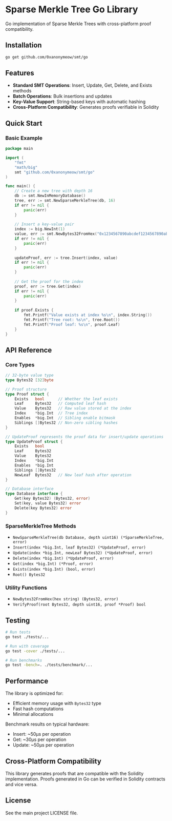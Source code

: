 # Sparse Merkle Tree Go Library

Go implementation of Sparse Merkle Trees with cross-platform proof compatibility.

## Installation

```bash
go get github.com/0xanonymeow/smt/go
```

## Features

- **Standard SMT Operations**: Insert, Update, Get, Delete, and Exists methods
- **Batch Operations**: Bulk insertions and updates
- **Key-Value Support**: String-based keys with automatic hashing
- **Cross-Platform Compatibility**: Generates proofs verifiable in Solidity

## Quick Start


### Basic Example

```go
package main

import (
    "fmt"
    "math/big"
    smt "github.com/0xanonymeow/smt/go"
)

func main() {
    // Create a new tree with depth 16
    db := smt.NewInMemoryDatabase()
    tree, err := smt.NewSparseMerkleTree(db, 16)
    if err != nil {
        panic(err)
    }
    
    // Insert a key-value pair
    index := big.NewInt(1)
    value, err := smt.NewBytes32FromHex("0x1234567890abcdef1234567890abcdef1234567890abcdef1234567890abcdef")
    if err != nil {
        panic(err)
    }
    
    updateProof, err := tree.Insert(index, value)
    if err != nil {
        panic(err)
    }
    
    // Get the proof for the index
    proof, err := tree.Get(index)
    if err != nil {
        panic(err)
    }
    
    if proof.Exists {
        fmt.Printf("Value exists at index %s\n", index.String())
        fmt.Printf("Tree root: %s\n", tree.Root())
        fmt.Printf("Proof leaf: %s\n", proof.Leaf)
    }
}
```

## API Reference

### Core Types

```go
// 32-byte value type
type Bytes32 [32]byte

// Proof structure
type Proof struct {
    Exists   bool      // Whether the leaf exists
    Leaf     Bytes32   // Computed leaf hash
    Value    Bytes32   // Raw value stored at the index
    Index    *big.Int  // Tree index
    Enables  *big.Int  // Sibling enable bitmask
    Siblings []Bytes32 // Non-zero sibling hashes
}

// UpdateProof represents the proof data for insert/update operations
type UpdateProof struct {
    Exists   bool
    Leaf     Bytes32
    Value    Bytes32
    Index    *big.Int
    Enables  *big.Int
    Siblings []Bytes32
    NewLeaf  Bytes32   // New leaf hash after operation
}

// Database interface
type Database interface {
    Get(key Bytes32) (Bytes32, error)
    Set(key, value Bytes32) error
    Delete(key Bytes32) error
}
```

### SparseMerkleTree Methods

- `NewSparseMerkleTree(db Database, depth uint16) (*SparseMerkleTree, error)`
- `Insert(index *big.Int, leaf Bytes32) (*UpdateProof, error)`
- `Update(index *big.Int, newLeaf Bytes32) (*UpdateProof, error)`
- `Delete(index *big.Int) (*UpdateProof, error)`
- `Get(index *big.Int) (*Proof, error)`
- `Exists(index *big.Int) (bool, error)`
- `Root() Bytes32`

### Utility Functions

- `NewBytes32FromHex(hex string) (Bytes32, error)`
- `VerifyProof(root Bytes32, depth uint16, proof *Proof) bool`

## Testing

```bash
# Run tests
go test ./tests/...

# Run with coverage
go test -cover ./tests/...

# Run benchmarks
go test -bench=. ./tests/benchmark/...
```

## Performance

The library is optimized for:
- Efficient memory usage with `Bytes32` type
- Fast hash computations
- Minimal allocations

Benchmark results on typical hardware:
- Insert: ~50μs per operation
- Get: ~30μs per operation
- Update: ~50μs per operation

## Cross-Platform Compatibility

This library generates proofs that are compatible with the Solidity implementation. Proofs generated in Go can be verified in Solidity contracts and vice versa.

## License

See the main project LICENSE file.